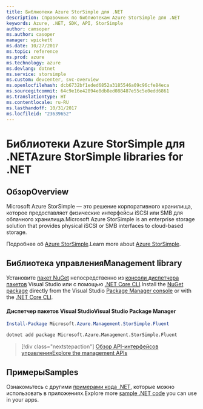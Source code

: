 ```yaml
---
title: Библиотеки Azure StorSimple для .NET
description: Справочник по библиотекам Azure StorSimple для .NET
keywords: Azure, .NET, SDK, API, StorSimple
author: camsoper
ms.author: casoper
manager: wpickett
ms.date: 10/27/2017
ms.topic: reference
ms.prod: azure
ms.technology: azure
ms.devlang: dotnet
ms.service: storsimple
ms.custom: devcenter, svc-overview
ms.openlocfilehash: dcb6732bf1eded6852a3185546a09c96cfe84eca
ms.sourcegitcommit: 64c9e16e42894e8db8ed088487e55c5e0edd6861
ms.translationtype: HT
ms.contentlocale: ru-RU
ms.lasthandoff: 10/31/2017
ms.locfileid: "23639652"
---
```

# <a name="azure-storsimple-libraries-for-net"></a><span data-ttu-id="4a6e4-104">Библиотеки Azure StorSimple для .NET</span><span class="sxs-lookup"><span data-stu-id="4a6e4-104">Azure StorSimple libraries for .NET</span></span>

## <a name="overview"></a><span data-ttu-id="4a6e4-105">Обзор</span><span class="sxs-lookup"><span data-stu-id="4a6e4-105">Overview</span></span>

<span data-ttu-id="4a6e4-106">Microsoft Azure StorSimple — это решение корпоративного хранилища, которое предоставляет физические интерфейсы iSCSI или SMB для облачного хранилища.</span><span class="sxs-lookup"><span data-stu-id="4a6e4-106">Microsoft Azure StorSimple is an enterprise storage solution that provides physical iSCSI or SMB interfaces to cloud-based storage.</span></span> 

<span data-ttu-id="4a6e4-107">Подробнее об [Azure StorSimple](/azure/storsimple/).</span><span class="sxs-lookup"><span data-stu-id="4a6e4-107">Learn more about [Azure StorSimple](/azure/storsimple/).</span></span>    

## <a name="management-library"></a><span data-ttu-id="4a6e4-108">Библиотека управления</span><span class="sxs-lookup"><span data-stu-id="4a6e4-108">Management library</span></span>

<span data-ttu-id="4a6e4-109">Установите [пакет NuGet](https://www.nuget.org/packages/Microsoft.Azure.Management.StorSimple.Fluent) непосредственно из [консоли диспетчера пакетов][PackageManager] Visual Studio или с помощью [.NET Core CLI][DotNetCLI].</span><span class="sxs-lookup"><span data-stu-id="4a6e4-109">Install the [NuGet package](https://www.nuget.org/packages/Microsoft.Azure.Management.StorSimple.Fluent) directly from the Visual Studio [Package Manager console][PackageManager] or with the [.NET Core CLI][DotNetCLI].</span></span>

#### <a name="visual-studio-package-manager"></a><span data-ttu-id="4a6e4-110">Диспетчер пакетов Visual Studio</span><span class="sxs-lookup"><span data-stu-id="4a6e4-110">Visual Studio Package Manager</span></span>

```powershell
Install-Package Microsoft.Azure.Management.StorSimple.Fluent
```

```bash
dotnet add package Microsoft.Azure.Management.StorSimple.Fluent
```

> [!div class="nextstepaction"]
> [<span data-ttu-id="4a6e4-111">Обзор API-интерфейсов управления</span><span class="sxs-lookup"><span data-stu-id="4a6e4-111">Explore the management APIs</span></span>](/dotnet/api/overview/azure/monitor/management)

## <a name="samples"></a><span data-ttu-id="4a6e4-112">Примеры</span><span class="sxs-lookup"><span data-stu-id="4a6e4-112">Samples</span></span>

<span data-ttu-id="4a6e4-113">Ознакомьтесь с другими [примерами кода .NET](https://azure.microsoft.com/resources/samples/?platform=dotnet), которые можно использовать в приложениях.</span><span class="sxs-lookup"><span data-stu-id="4a6e4-113">Explore more [sample .NET code](https://azure.microsoft.com/resources/samples/?platform=dotnet) you can use in your apps.</span></span>

[PackageManager]: https://docs.microsoft.com/nuget/tools/package-manager-console
[DotNetCLI]: https://docs.microsoft.com/dotnet/core/tools/dotnet-add-package